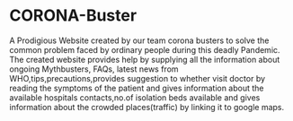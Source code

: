 # CORONA-Buster
A Prodigious Website created by our team corona busters to solve the common problem faced by ordinary people during this deadly Pandemic. The created website provides help by supplying all the information about ongoing Mythbusters, FAQs, latest news from WHO,tips,precautions,provides suggestion to whether visit doctor by reading the symptoms of the patient and gives information about the available hospitals contacts,no.of isolation beds available and gives information about the crowded places(traffic) by linking it to google maps.
